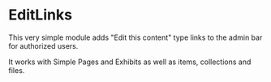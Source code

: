 # EditLinks

This very simple module adds "Edit this content" type links to the admin bar for authorized users.

It works with Simple Pages and Exhibits as well as items, collections and files.


